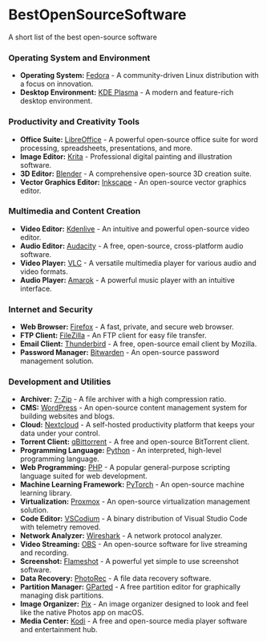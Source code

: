 # BestOpenSourceSoftware

A short list of the best open-source software

### Operating System and Environment
- **Operating System:** [Fedora](https://fedoraproject.org/) - A community-driven Linux distribution with a focus on innovation.
- **Desktop Environment:** [KDE Plasma](https://kde.org/plasma-desktop) - A modern and feature-rich desktop environment.

### Productivity and Creativity Tools
- **Office Suite:** [LibreOffice](https://www.libreoffice.org/) - A powerful open-source office suite for word processing, spreadsheets, presentations, and more.
- **Image Editor:** [Krita](https://krita.org/) - Professional digital painting and illustration software.
- **3D Editor:** [Blender](https://www.blender.org/) - A comprehensive open-source 3D creation suite.
- **Vector Graphics Editor:** [Inkscape](https://inkscape.org/) - An open-source vector graphics editor.

### Multimedia and Content Creation
- **Video Editor:** [Kdenlive](https://kdenlive.org/) - An intuitive and powerful open-source video editor.
- **Audio Editor:** [Audacity](https://www.audacityteam.org/) - A free, open-source, cross-platform audio software.
- **Video Player:** [VLC](https://www.videolan.org/vlc/) - A versatile multimedia player for various audio and video formats.
- **Audio Player:** [Amarok](https://amarok.kde.org/) - A powerful music player with an intuitive interface.

### Internet and Security
- **Web Browser:** [Firefox](https://www.mozilla.org/en-US/firefox/new/) - A fast, private, and secure web browser.
- **FTP Client:** [FileZilla](https://filezilla-project.org/) - An FTP client for easy file transfer.
- **Email Client:** [Thunderbird](https://www.thunderbird.net/) - A free, open-source email client by Mozilla.
- **Password Manager:** [Bitwarden](https://bitwarden.com/) - An open-source password management solution.

### Development and Utilities
- **Archiver:** [7-Zip](https://www.7-zip.org/) - A file archiver with a high compression ratio.
- **CMS:** [WordPress](https://wordpress.org/) - An open-source content management system for building websites and blogs.
- **Cloud:** [Nextcloud](https://nextcloud.com/) - A self-hosted productivity platform that keeps your data under your control.
- **Torrent Client:** [qBittorrent](https://www.qbittorrent.org/) - A free and open-source BitTorrent client.
- **Programming Language:** [Python](https://www.python.org/) - An interpreted, high-level programming language.
- **Web Programming:** [PHP](https://www.php.net/) - A popular general-purpose scripting language suited for web development.
- **Machine Learning Framework:** [PyTorch](https://pytorch.org/) - An open-source machine learning library.
- **Virtualization:** [Proxmox](https://proxmox.com/en/) - An open-source virtualization management solution.
- **Code Editor:** [VSCodium](https://vscodium.com/) - A binary distribution of Visual Studio Code with telemetry removed.
- **Network Analyzer:** [Wireshark](https://www.wireshark.org/) - A network protocol analyzer.
- **Video Streaming:** [OBS](https://obsproject.com/) - An open-source software for live streaming and recording.
- **Screenshot:** [Flameshot](https://flameshot.org/) - A powerful yet simple to use screenshot software.
- **Data Recovery:** [PhotoRec](https://www.cgsecurity.org/wiki/PhotoRec) - A file data recovery software.
- **Partition Manager:** [GParted](https://gparted.org/) - A free partition editor for graphically managing disk partitions.
- **Image Organizer:** [Pix](https://github.com/linuxmint/pix) - An image organizer designed to look and feel like the native Photos app on macOS.
- **Media Center:** [Kodi](https://kodi.tv/) - A free and open-source media player software and entertainment hub.
